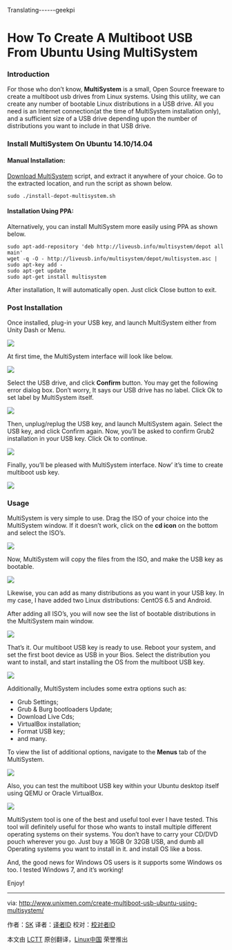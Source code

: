 Translating------geekpi

How To Create A Multiboot USB From Ubuntu Using MultiSystem 
================================================================================
### Introduction ###

For those who don’t know, **MultiSystem** is a small, Open Source freeware to create a multiboot usb drives from Linux systems. Using this utility, we can create any number of bootable Linux distributions in a USB drive. All you need is an Internet connection(at the time of MultiSystem installation only), and a sufficient size of a USB drive depending upon the number of distributions you want to include in that USB drive.

### Install MultiSystem On Ubuntu 14.10/14.04 ###

#### Manual Installation: ####

[Download MultiSystem][1] script, and extract it anywhere of your choice. Go to the extracted location, and run the script as shown below.

    sudo ./install-depot-multisystem.sh

#### Installation Using PPA: ####

Alternatively, you can install MultiSystem more easily using PPA as shown below.

    sudo apt-add-repository 'deb http://liveusb.info/multisystem/depot all main'
    wget -q -O - http://liveusb.info/multisystem/depot/multisystem.asc | sudo apt-key add -
    sudo apt-get update
    sudo apt-get install multisystem

After installation, It will automatically open. Just click Close button to exit.

### Post Installation ###

Once installed, plug-in your USB key, and launch MultiSystem either from Unity Dash or Menu.

![](http://180016988.r.cdn77.net/wp-content/uploads/2014/11/Menu_0012.png)

At first time, the MultiSystem interface will look like below.

![](http://180016988.r.cdn77.net/wp-content/uploads/2014/11/MultiSystem_002.png)

Select the USB drive, and click **Confirm** button. You may get the following error dialog box. Don’t worry, It says our USB drive has no label. Click Ok to set label by MultiSystem itself.

![](http://180016988.r.cdn77.net/wp-content/uploads/2014/11/Error_003.png)

Then, unplug/replug the USB key, and launch MultiSystem again. Select the USB key, and click Confirm again. Now, you’ll be asked to confirm Grub2 installation in your USB key. Click Ok to continue.

![](http://180016988.r.cdn77.net/wp-content/uploads/2014/11/gtkdialog_004.png)

Finally, you’ll be pleased with MultiSystem interface. Now’ it’s time to create multiboot usb key.

![](http://180016988.r.cdn77.net/wp-content/uploads/2014/11/MultiSystem_005.png)

### Usage ###

MultiSystem is very simple to use. Drag the ISO of your choice into the MultiSystem window. If it doesn’t work, click on the **cd icon** on the bottom and select the ISO’s.

![](http://180016988.r.cdn77.net/wp-content/uploads/2014/11/MultiSystem_006.png)

Now, MultiSystem will copy the files from the ISO, and make the USB key as bootable.

![](http://180016988.r.cdn77.net/wp-content/uploads/2014/11/MultiSystem_007.png)

Likewise, you can add as many distributions as you want in your USB key. In my case, I have added two Linux distributions: CentOS 6.5 and Android.

After adding all ISO’s, you will now see the list of bootable distributions in the MultiSystem main window.

![](http://180016988.r.cdn77.net/wp-content/uploads/2014/11/MultiSystem_008.png)

That’s it. Our multiboot USB key is ready to use. Reboot your system, and set the first boot device as USB in your Bios. Select the distribution you want to install, and start installing the OS from the multiboot USB key.

![](http://180016988.r.cdn77.net/wp-content/uploads/2014/11/QEMU_009.png)

Additionally, MultiSystem includes some extra options such as:

- Grub Settings;
- Grub & Burg bootloaders Update;
- Download Live Cds;
- VirtualBox installation;
- Format USB key;
- and many.

To view the list of additional options, navigate to the **Menus** tab of the MultiSystem.

![](http://180016988.r.cdn77.net/wp-content/uploads/2014/11/MultiSystem_010.png)

Also, you can test the multiboot USB key within your Ubuntu desktop itself using QEMU or Oracle VirtualBox.

![](http://180016988.r.cdn77.net/wp-content/uploads/2014/11/MultiSystem_011.png)

MultiSystem tool is one of the best and useful tool ever I have tested. This tool will definitely useful for those who wants to install multiple different operating systems on their systems. You don’t have to carry your CD/DVD pouch wherever you go. Just buy a 16GB 0r 32GB USB, and dumb all Operating systems you want to install in it. and install OS like a boss.

And, the good news for Windows OS users is it supports some Windows os too. I tested Windows 7, and it’s working!

Enjoy!

--------------------------------------------------------------------------------

via: http://www.unixmen.com/create-multiboot-usb-ubuntu-using-multisystem/

作者：[SK][a]
译者：[译者ID](https://github.com/译者ID)
校对：[校对者ID](https://github.com/校对者ID)

本文由 [LCTT](https://github.com/LCTT/TranslateProject) 原创翻译，[Linux中国](http://linux.cn/) 荣誉推出

[a]:http://www.unixmen.com/author/sk/
[1]:http://liveusb.info/multisystem/install-depot-multisystem.sh.tar.bz2
[2]:http://liveusb.info/dotclear/
